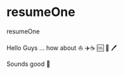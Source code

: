# resumeOne
resumeOne

Hello Guys ... how about :boat: :airplane::coffee: :cool: :train: :pen:

Sounds good :lollipop:
